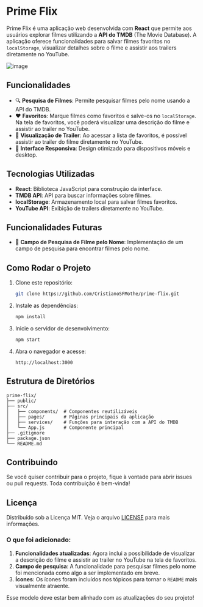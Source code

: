 # Prime Flix

Prime Flix é uma aplicação web desenvolvida com **React** que permite aos usuários explorar filmes utilizando a **API do TMDB** (The Movie Database). A aplicação oferece funcionalidades para salvar filmes favoritos no `localStorage`, visualizar detalhes sobre o filme e assistir aos trailers diretamente no YouTube.

![image](https://github.com/user-attachments/assets/0a0e1d97-907a-4171-a05c-ba3a3cdc5723)


## Funcionalidades

- 🔍 **Pesquisa de Filmes**: Permite pesquisar filmes pelo nome usando a API do TMDB.
- ❤️ **Favoritos**: Marque filmes como favoritos e salve-os no `localStorage`. Na tela de favoritos, você poderá visualizar uma descrição do filme e assistir ao trailer no YouTube.
- 🎥 **Visualização de Trailer**: Ao acessar a lista de favoritos, é possível assistir ao trailer do filme diretamente no YouTube.
- 📱 **Interface Responsiva**: Design otimizado para dispositivos móveis e desktop.

## Tecnologias Utilizadas

- **React**: Biblioteca JavaScript para construção da interface.
- **TMDB API**: API para buscar informações sobre filmes.
- **localStorage**: Armazenamento local para salvar filmes favoritos.
- **YouTube API**: Exibição de trailers diretamente no YouTube.

## Funcionalidades Futuras

- 🔎 **Campo de Pesquisa de Filme pelo Nome**: Implementação de um campo de pesquisa para encontrar filmes pelo nome.

## Como Rodar o Projeto

1. Clone este repositório:

   ```bash
   git clone https://github.com/CristianoSFMothe/prime-flix.git
   ```

2. Instale as dependências:

   ```bash
   npm install
   ```

3. Inicie o servidor de desenvolvimento:

   ```bash
   npm start
   ```

4. Abra o navegador e acesse:

   ```
   http://localhost:3000
   ```

## Estrutura de Diretórios

```
prime-flix/
├── public/
├── src/
│   ├── components/  # Componentes reutilizáveis
│   ├── pages/       # Páginas principais da aplicação
│   ├── services/    # Funções para interação com a API do TMDB
│   └── App.js       # Componente principal
├── .gitignore
├── package.json
└── README.md
```

## Contribuindo

Se você quiser contribuir para o projeto, fique à vontade para abrir issues ou pull requests. Toda contribuição é bem-vinda!

## Licença

Distribuído sob a Licença MIT. Veja o arquivo [LICENSE](LICENSE) para mais informações.

### O que foi adicionado:
1. **Funcionalidades atualizadas**: Agora inclui a possibilidade de visualizar a descrição do filme e assistir ao trailer no YouTube na tela de favoritos.
2. **Campo de pesquisa**: A funcionalidade para pesquisar filmes pelo nome foi mencionada como algo a ser implementado em breve.
3. **Ícones**: Os ícones foram incluídos nos tópicos para tornar o `README` mais visualmente atraente.
  
Esse modelo deve estar bem alinhado com as atualizações do seu projeto!
